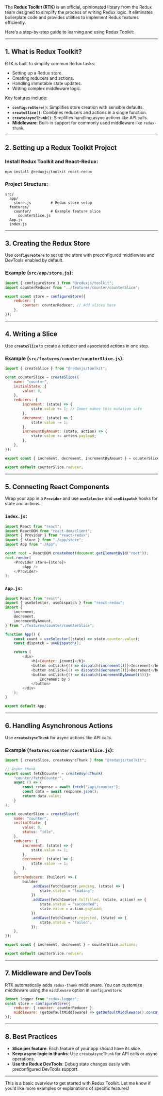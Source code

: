 The **Redux Toolkit (RTK)** is an official, opinionated library from the Redux team designed to simplify the process of writing Redux logic. It eliminates boilerplate code and provides utilities to implement Redux features efficiently.

Here's a step-by-step guide to learning and using Redux Toolkit:

---

## **1. What is Redux Toolkit?**

RTK is built to simplify common Redux tasks:

-   Setting up a Redux store.
-   Creating reducers and actions.
-   Handling immutable state updates.
-   Writing complex middleware logic.

Key features include:

-   **`configureStore()`**: Simplifies store creation with sensible defaults.
-   **`createSlice()`**: Combines reducers and actions in a single function.
-   **`createAsyncThunk()`**: Simplifies handling async actions like API calls.
-   **Middleware**: Built-in support for commonly used middleware like `redux-thunk`.

---

## **2. Setting up a Redux Toolkit Project**

### Install Redux Toolkit and React-Redux:

```bash
npm install @reduxjs/toolkit react-redux
```

### Project Structure:

```plaintext
src/
  app/
    store.js         # Redux store setup
  features/
    counter/         # Example feature slice
      counterSlice.js
  App.js
  index.js
```

---

## **3. Creating the Redux Store**

Use **`configureStore`** to set up the store with preconfigured middleware and DevTools enabled by default.

### Example (`src/app/store.js`):

```javascript
import { configureStore } from "@reduxjs/toolkit";
import counterReducer from "../features/counter/counterSlice";

export const store = configureStore({
    reducer: {
        counter: counterReducer, // Add slices here
    },
});
```

---

## **4. Writing a Slice**

Use **`createSlice`** to create a reducer and associated actions in one step.

### Example (`src/features/counter/counterSlice.js`):

```javascript
import { createSlice } from "@reduxjs/toolkit";

const counterSlice = createSlice({
    name: "counter",
    initialState: {
        value: 0,
    },
    reducers: {
        increment: (state) => {
            state.value += 1; // Immer makes this mutation safe
        },
        decrement: (state) => {
            state.value -= 1;
        },
        incrementByAmount: (state, action) => {
            state.value += action.payload;
        },
    },
});

export const { increment, decrement, incrementByAmount } = counterSlice.actions;

export default counterSlice.reducer;
```

---

## **5. Connecting React Components**

Wrap your app in a **`Provider`** and use **`useSelector`** and **`useDispatch`** hooks for state and actions.

### `index.js`:

```javascript
import React from "react";
import ReactDOM from "react-dom/client";
import { Provider } from "react-redux";
import { store } from "./app/store";
import App from "./App";

const root = ReactDOM.createRoot(document.getElementById("root"));
root.render(
    <Provider store={store}>
        <App />
    </Provider>
);
```

### `App.js`:

```javascript
import React from "react";
import { useSelector, useDispatch } from "react-redux";
import {
    increment,
    decrement,
    incrementByAmount,
} from "./features/counter/counterSlice";

function App() {
    const count = useSelector((state) => state.counter.value);
    const dispatch = useDispatch();

    return (
        <div>
            <h1>Counter: {count}</h1>
            <button onClick={() => dispatch(increment())}>Increment</button>
            <button onClick={() => dispatch(decrement())}>Decrement</button>
            <button onClick={() => dispatch(incrementByAmount(5))}>
                Increment by 5
            </button>
        </div>
    );
}

export default App;
```

---

## **6. Handling Asynchronous Actions**

Use **`createAsyncThunk`** for async actions like API calls.

### Example (`features/counter/counterSlice.js`):

```javascript
import { createSlice, createAsyncThunk } from "@reduxjs/toolkit";

// Async thunk
export const fetchCounter = createAsyncThunk(
    "counter/fetchCounter",
    async () => {
        const response = await fetch("/api/counter");
        const data = await response.json();
        return data.value;
    }
);

const counterSlice = createSlice({
    name: "counter",
    initialState: {
        value: 0,
        status: "idle",
    },
    reducers: {
        increment: (state) => {
            state.value += 1;
        },
        decrement: (state) => {
            state.value -= 1;
        },
    },
    extraReducers: (builder) => {
        builder
            .addCase(fetchCounter.pending, (state) => {
                state.status = "loading";
            })
            .addCase(fetchCounter.fulfilled, (state, action) => {
                state.status = "succeeded";
                state.value = action.payload;
            })
            .addCase(fetchCounter.rejected, (state) => {
                state.status = "failed";
            });
    },
});

export const { increment, decrement } = counterSlice.actions;

export default counterSlice.reducer;
```

---

## **7. Middleware and DevTools**

RTK automatically adds `redux-thunk` middleware. You can customize middleware using the `middleware` option in `configureStore`:

```javascript
import logger from "redux-logger";
const store = configureStore({
    reducer: { counter: counterReducer },
    middleware: (getDefaultMiddleware) => getDefaultMiddleware().concat(logger),
});
```

---

## **8. Best Practices**

-   **Slice per feature**: Each feature of your app should have its slice.
-   **Keep async logic in thunks**: Use `createAsyncThunk` for API calls or async operations.
-   **Use the Redux DevTools**: Debug state changes easily with preconfigured DevTools support.

---

This is a basic overview to get started with Redux Toolkit. Let me know if you'd like more examples or explanations of specific features!
